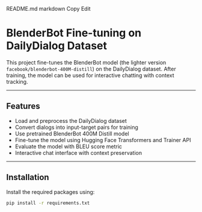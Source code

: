 README.md
markdown
Copy
Edit
# BlenderBot Fine-tuning on DailyDialog Dataset

This project fine-tunes the BlenderBot model (the lighter version `facebook/blenderbot-400M-distill`) on the DailyDialog dataset. After training, the model can be used for interactive chatting with context tracking.

---

## Features

- Load and preprocess the DailyDialog dataset
- Convert dialogs into input-target pairs for training
- Use pretrained BlenderBot 400M Distill model
- Fine-tune the model using Hugging Face Transformers and Trainer API
- Evaluate the model with BLEU score metric
- Interactive chat interface with context preservation

---

## Installation

Install the required packages using:

```bash
pip install -r requirements.txt
